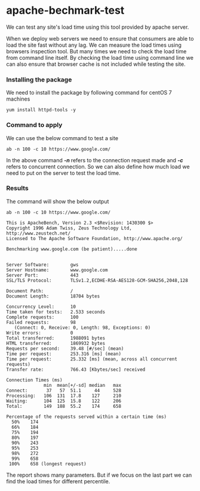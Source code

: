 # apache-bechmark-test
We can test any site's load time using this tool provided by apache server.

When we deploy web servers we need to ensure that consumers are able to load the site fast without any lag. We can measure the load times using browsers inspection tool. But many times we need to check the load time from command line itself. By checking the load time using command line we can also ensure that browser cache is not included while testing the site. 

### Installing the package
We need to install the package by following command for centOS 7 machines 
```
yum install httpd-tools -y
```

### Command to apply
We can use the below command to test a site 
```
ab -n 100 -c 10 https://www.google.com/
```
In the above command <b><i> -n </i></b> refers to the connection request made and <b><i> -c </i></b> refers to concurrent connection. So we can also define how much load we need to put on the server to test the load time. 

### Results 
The command will show the below output 
```
ab -n 100 -c 10 https://www.google.com/

This is ApacheBench, Version 2.3 <$Revision: 1430300 $>
Copyright 1996 Adam Twiss, Zeus Technology Ltd, http://www.zeustech.net/
Licensed to The Apache Software Foundation, http://www.apache.org/

Benchmarking www.google.com (be patient).....done


Server Software:        gws
Server Hostname:        www.google.com
Server Port:            443
SSL/TLS Protocol:       TLSv1.2,ECDHE-RSA-AES128-GCM-SHA256,2048,128

Document Path:          /
Document Length:        18704 bytes

Concurrency Level:      10
Time taken for tests:   2.533 seconds
Complete requests:      100
Failed requests:        98
   (Connect: 0, Receive: 0, Length: 98, Exceptions: 0)
Write errors:           0
Total transferred:      1988091 bytes
HTML transferred:       1869932 bytes
Requests per second:    39.48 [#/sec] (mean)
Time per request:       253.316 [ms] (mean)
Time per request:       25.332 [ms] (mean, across all concurrent requests)
Transfer rate:          766.43 [Kbytes/sec] received

Connection Times (ms)
              min  mean[+/-sd] median   max
Connect:       37   57  51.1     44     528
Processing:   106  131  17.8    127     210
Waiting:      104  125  15.8    122     206
Total:        149  188  55.2    174     658

Percentage of the requests served within a certain time (ms)
  50%    174
  66%    184
  75%    194
  80%    197
  90%    243
  95%    253
  98%    272
  99%    658
 100%    658 (longest request)
```
The report shows many parameters. But if we focus on the last part we can find the load times for different percentile. 
